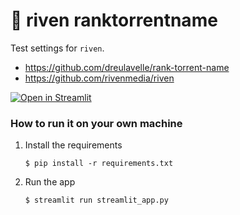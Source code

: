 # :popcorn: riven ranktorrentname

Test settings for `riven`.

- https://github.com/dreulavelle/rank-torrent-name
- https://github.com/rivenmedia/riven

[![Open in Streamlit](https://static.streamlit.io/badges/streamlit_badge_black_white.svg)](https://ranktorrentname.streamlit.app/)

### How to run it on your own machine

1. Install the requirements

   ```
   $ pip install -r requirements.txt
   ```

2. Run the app

   ```
   $ streamlit run streamlit_app.py
   ```
